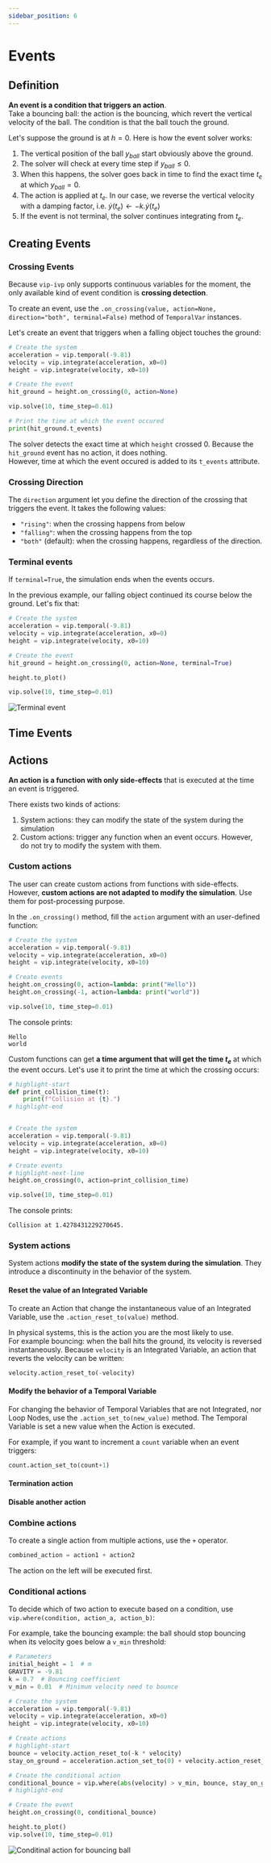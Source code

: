 ```yaml
---
sidebar_position: 6
---
```


# Events

## Definition

**An event is a condition that triggers an action**.  
Take a bouncing ball: the action is the bouncing, which revert the vertical velocity of the ball. The condition is that the ball touch the ground.

Let's suppose the ground is at $h=0$. Here is how the event solver works:

1. The vertical position of the ball $y_{ball}$ start obviously above the ground.
2. The solver will check at every time step if $y_{ball}\le 0$.
3. When this happens, the solver goes back in time to find the exact time $t_e$ at which $y_{ball}=0$.
4. The action is applied at $t_e$. In our case, we reverse the vertical velocity with a damping factor, i.e. $\dot{y}(t_e)\leftarrow -k.\dot{y}(t_e)$
5. If the event is not terminal, the solver continues integrating from $t_e$.

## Creating Events

### Crossing Events

Because `vip-ivp` only supports continuous variables for the moment, the only available kind of event condition is **crossing detection**.

To create an event, use the `.on_crossing(value, action=None, direction="both", terminal=False)` method of `TemporalVar` instances.

Let's create an event that triggers when a falling object touches the ground:

```python
# Create the system
acceleration = vip.temporal(-9.81)
velocity = vip.integrate(acceleration, x0=0)
height = vip.integrate(velocity, x0=10)

# Create the event
hit_ground = height.on_crossing(0, action=None)

vip.solve(10, time_step=0.01)

# Print the time at which the event occured
print(hit_ground.t_events)
```

The solver detects the exact time at which `height` crossed 0. Because the `hit_ground` event has no action, it does nothing.  
However, time at which the event occured is added to its `t_events` attribute.

### Crossing Direction

The `direction` argument let you define the direction of the crossing that triggers the event. It takes the following values:

- `"rising"`: when the crossing happens from below
- `"falling"`: when the crossing happens from the top
- `"both"` (default): when the crossing happens, regardless of the direction.

### Terminal events

If `terminal=True`, the simulation ends when the events occurs.

In the previous example, our falling object continued its course below the ground. Let's fix that:

```python
# Create the system
acceleration = vip.temporal(-9.81)
velocity = vip.integrate(acceleration, x0=0)
height = vip.integrate(velocity, x0=10)

# Create the event
hit_ground = height.on_crossing(0, action=None, terminal=True)

height.to_plot()

vip.solve(10, time_step=0.01)
```

![Terminal event](./images/terminal_event.png)

## Time Events

## Actions

**An action is a function with only side-effects** that is executed at the time an event is triggered.

There exists two kinds of actions:

1. System actions: they can modify the state of the system during the simulation
2. Custom actions: trigger any function when an event occurs. However, do not try to modify the system with them.

### Custom actions

The user can create custom actions from functions with side-effects. However, **custom actions are not adapted to modify the simulation**. Use them for post-processing purpose.

In the `.on_crossing()` method, fill the `action` argument with an user-defined function:

```python
# Create the system
acceleration = vip.temporal(-9.81)
velocity = vip.integrate(acceleration, x0=0)
height = vip.integrate(velocity, x0=10)

# Create events
height.on_crossing(0, action=lambda: print("Hello"))
height.on_crossing(-1, action=lambda: print("world"))

vip.solve(10, time_step=0.01)
```

The console prints:

```
Hello
world
```

Custom functions can get **a time argument that will get the time $t_e$** at which the event occurs. Let's use it to print the time at which the crossing occurs:

```python
# highlight-start
def print_collision_time(t):
    print(f"Collision at {t}.")
# highlight-end


# Create the system
acceleration = vip.temporal(-9.81)
velocity = vip.integrate(acceleration, x0=0)
height = vip.integrate(velocity, x0=10)

# Create events
# highlight-next-line
height.on_crossing(0, action=print_collision_time)

vip.solve(10, time_step=0.01)
```

The console prints:

```
Collision at 1.4278431229270645.
```

### System actions

System actions **modify the state of the system during the simulation**. They introduce a discontinuity in the behavior of the system.

#### Reset the value of an Integrated Variable

To create an Action that change the instantaneous value of an Integrated Variable, use the `.action_reset_to(value)` method.

In physical systems, this is the action you are the most likely to use.  
For example bouncing: when the ball hits the ground, its velocity is reversed instantaneously. Because `velocity` is an Integrated Variable, an action that reverts the velocity can be written:

```python
velocity.action_reset_to(-velocity)
```

#### Modify the behavior of a Temporal Variable

For changing the behavior of Temporal Variables that are not Integrated, nor Loop Nodes, use the `.action_set_to(new_value)` method. The Temporal Variable is set a new value when the Action is executed.

For example, if you want to increment a `count` variable when an event triggers:

```python
count.action_set_to(count+1)
```

#### Termination action

#### Disable another action

### Combine actions

To create a single action from multiple actions, use the `+` operator.

```python
combined_action = action1 + action2
```

The action on the left will be executed first.

### Conditional actions

To decide which of two action to execute based on a condition, use `vip.where(condition, action_a, action_b)`:

For example, take the bouncing example: the ball should stop bouncing when its velocity goes below a `v_min` threshold:

```python
# Parameters
initial_height = 1  # m
GRAVITY = -9.81
k = 0.7  # Bouncing coefficient
v_min = 0.01  # Minimum velocity need to bounce

# Create the system
acceleration = vip.temporal(-9.81)
velocity = vip.integrate(acceleration, x0=0)
height = vip.integrate(velocity, x0=10)

# Create actions
# highlight-start
bounce = velocity.action_reset_to(-k * velocity)
stay_on_ground = acceleration.action_set_to(0) + velocity.action_reset_to(0)

# Create the conditional action
conditional_bounce = vip.where(abs(velocity) > v_min, bounce, stay_on_ground)
# highlight-end

# Create the event
height.on_crossing(0, conditional_bounce)

height.to_plot()
vip.solve(10, time_step=0.01)
```

![Conditinal action for bouncing ball](./images/conditional_action.png)
